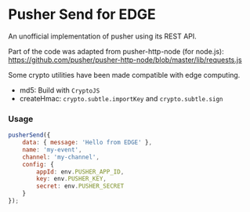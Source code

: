 # Pusher Send for EDGE
An unofficial implementation of pusher using its REST API.

Part of the code was adapted from pusher-http-node (for node.js):
https://github.com/pusher/pusher-http-node/blob/master/lib/requests.js


Some crypto utilities have been made compatible with edge computing.

- md5: Build with `CryptoJS`
- createHmac: `crypto.subtle.importKey` and `crypto.subtle.sign`

### Usage

```js
pusherSend({
    data: { message: 'Hello from EDGE' },
	name: 'my-event',
	channel: 'my-channel',
	config: {
	    appId: env.PUSHER_APP_ID,
		key: env.PUSHER_KEY,
		secret: env.PUSHER_SECRET
	}
});
```
